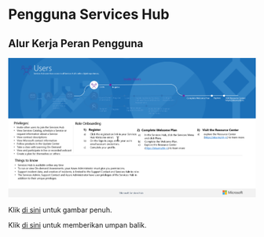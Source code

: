# <a name="services-hub-user"></a>Pengguna Services Hub

## <a name="user-role-workflow"></a>Alur Kerja Peran Pengguna
![Gambaran Umum Administrator Penilaian Atas Permintaan Azure](images/roles-users.png)

Klik <a href="images/roles-users.png" target="_blank">di sini</a> untuk gambar penuh.  




Klik <a href="mailto:SHub_Feedback_RC@Microsoft.com?subject=Resource%20Center%20Feedback%3A%20%3CInsert%20feedback%20topic%3E%3E&amp;body=%3C%3Cplease%20submit%20your%20feedback%20with%20enough%20detail%20on%20the%20problem%2C%20reproduction%20steps%20and%20what%20you%20desire%20to%20happen%3E%3E" target="_blank">di sini</a> untuk memberikan umpan balik.
 
